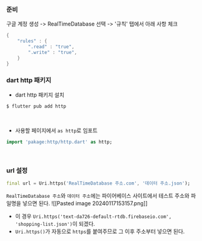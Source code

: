 ### 준비
구글 계정 생성 -> RealTimeDatabase 선택 -> '규칙' 탭에서 아래 사항 체크

```dart
{
	"rules" : {
		".read" : "true",
		".write" : "true",
	}
}
```

### dart http 패키지
- dart http 패키지 설치
```dart
$ flutter pub add http
```
<br>

- 사용할 페이지에서 `as http`로 임포트
```dart
import 'pakage:http/http.dart' as http;
```
<br>

### url 설정
```dart
final url = Uri.https('RealTimeDatabase 주소.com', '데이터 주소.json');
```

`RealTimeDatabase 주소`와 `데이터 주소`에는 파이어베이스 사이트에서 테스트 주소와 파일명을 넣으면 된다.
![[Pasted image 20240117153157.png]]
- 이 경우 `Uri.https('text-da726-default-rtdb.firebaseio.com', 'shopping-list.json')`이 되겠다.
- `Uri.https()`가 자동으로 `https`를 붙여주므로 그 이후 주소부터 넣으면 된다.